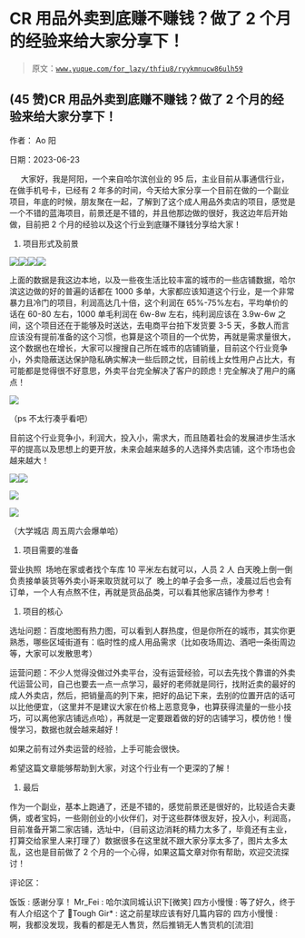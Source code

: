 # CR 用品外卖到底赚不赚钱？做了 2 个月的经验来给大家分享下！

> 原文：[`www.yuque.com/for_lazy/thfiu8/ryykmnucw86ulh59`](https://www.yuque.com/for_lazy/thfiu8/ryykmnucw86ulh59)



## (45 赞)CR 用品外卖到底赚不赚钱？做了 2 个月的经验来给大家分享下！ 

作者： Ao 阳 

日期：2023-06-23 

     大家好，我是阿阳，一个来自哈尔滨创业的 95 后，主业目前从事通信行业，在做手机号卡，已经有 2 年多的时间，今天给大家分享一个目前在做的一个副业项目，年底的时候，朋友聚在一起，了解到了这个成人用品外卖店的项目，感觉是一个不错的蓝海项目，前景还是不错的，并且他那边做的很好，我这边年后开始做，目前把 2 个月的经验以及这个行业到底赚不赚钱分享给大家！ 

1.  项目形式及前景 

![](img/e21c1747b750327a15c32bb94d34c467.png)![](img/b7616953120116a01c26526614a5453b.png)![](img/4289ad697f6870f21458a2966776385b.png)![](img/f0f7ac90a6e645df3c64017f7ca4ee47.png) 

上面的数据是我这边本地，以及一些夜生活比较丰富的城市的一些店铺数据，哈尔滨这边做的好的普遍的话都在 1000 多单，大家都应该知道这个行业，是一个非常暴力且冷门的项目，利润高达几十倍，这个利润在 65%-75%左右，平均单价的话在 60-80 左右，1000 单毛利润在 6w-8w 左右，纯利润应该在 3.9w-6w 之间，这个项目还在于能够及时送达，去电商平台拍下发货要 3-5 天，多数人而言应该没有提前准备的这个习惯，也算是这个项目的一个优势，再就是需求量很大，这个数据也在增长，大家可以搜搜自己所在城市的店铺销量，目前这个行业竞争小，外卖隐蔽送达保护隐私确实解决一些后顾之忧，目前线上女性用户占比大，有可能都是觉得很不好意思，外卖平台完全解决了客户的顾虑！完全解决了用户的痛点！ 

![](img/9fd4bf0f2dec61e666f7a45fe9ec9e6c.png)  

（ps 不太行凑乎看吧） 

目前这个行业竞争小，利润大，投入小，需求大，而且随着社会的发展进步生活水平的提高以及思想上的更开放，未来会越来越多的人选择外卖店铺，这个市场也会越来越大！ 

![](img/5b8fa2629cb23909b7f50d7b16f095de.png)![](img/aa8dbd801455b222f0f34bc2e9dc71dc.png)  

![](img/00d3f916c779b330e766be7549e8439a.png)  

![](img/0793eb31ed600b0563a99f034bd9f879.png)  

（大学城店 周五周六会爆单哈） 

1.  项目需要的准备 

营业执照  场地在家或者找个车库 10 平米左右就可以，人员 2 人 白天晚上倒一倒 负责接单装货等外卖小哥来取货就可以了  晚上的单子会多一点，凌晨过后也会有订单，一个人有点熬不住，再就是货品品类，可以看其他家店铺作为参考！ 

1.  项目的核心 

选址问题：百度地图有热力图，可以看到人群热度，但是你所在的城市，其实你更熟悉，哪些区域街道有：临时性的成人用品需求（比如夜场周边、酒吧一条街周边等，大家可以发散思考） 

运营问题：不少人觉得没做过外卖平台，没有运营经验，可以去先找个靠谱的外卖代运营公司，自己也要去一点一点学习，最好的老师就是同行，找附近卖的最好的成人外卖店，然后，把销量高的列下来，把好的品记下来，去别的位置开店的话可以比他便宜，（这里并不是建议大家在价格上恶意竞争，也算获得流量的一些小技巧，可以离他家店铺远点哈），再就是一定要跟着做的好的店铺学习，模仿他！慢慢学习，数据也就会越来越好！ 

如果之前有过外卖运营的经验，上手可能会很快。 

希望这篇文章能够帮助到大家，对这个行业有一个更深的了解！ 

1.  最后 

作为一个副业，基本上跑通了，还是不错的，感觉前景还是很好的，比较适合夫妻俩，或者宝妈，一些刚创业的小伙伴们，对于这些群体很友好，投入小，利润高，目前准备开第二家店铺，选址中，（目前这边消耗的精力太多了，毕竟还有主业，打算交给家里人来打理了）数据很多在这里就不跟大家分享太多了，图片太多太乱，这也是目前做了 2 个月的一个心得，如果这篇文章对你有帮助，欢迎交流探讨！ 

评论区： 

饭饭 : 感谢分享！ Mr_Fei : 哈尔滨同城认识下[微笑] 四方小慢慢 : 等了好久，终于有人介绍这个了 🌸Tough Gir* : 这之前星球应该有好几篇内容的 四方小慢慢 : 啊，我都没发现，我看的都是无人售货，然后推销无人售货机的[流泪]
